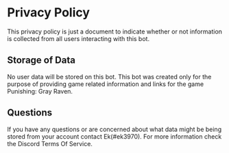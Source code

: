 # Privacy Policy

This privacy policy is just a document to indicate whether or not information is collected from all users interacting with this bot.

## Storage of Data

No user data will be stored on this bot. This bot was created only for the purpose of providing game related information and links for the game Punishing: Gray Raven.

## Questions

If you have any questions or are concerned about what data might be being stored from your account contact Ek(#ek3970). For more information check the Discord Terms Of Service.
